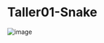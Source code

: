 # Taller01-Snake

![image](https://github.com/user-attachments/assets/5f7d1751-3303-4489-8f45-08f236b4f87a)
